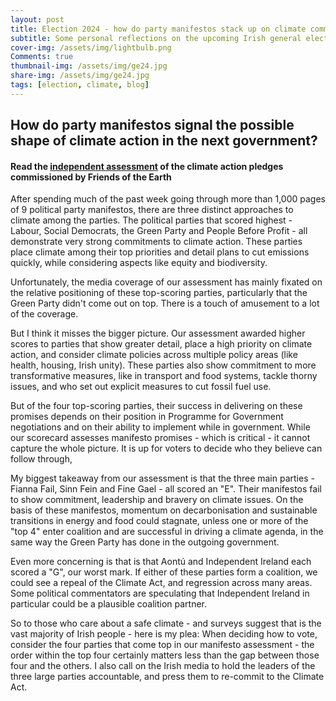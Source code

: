 ```yaml
---
layout: post
title: Election 2024 - how do party manifestos stack up on climate commitments?
subtitle: Some personal reflections on the upcoming Irish general election, and a plea
cover-img: /assets/img/lightbulb.png
Comments: true
thumbnail-img: /assets/img/ge24.jpg
share-img: /assets/img/ge24.jpg
tags: [election, climate, blog]
---
```


## How do party manifestos signal the possible shape of climate action in the next government?

#### Read the [independent assessment](https://www.friendsoftheearth.ie/news/labour-tops-manifesto-assessment-on-climate-the-three-larges/) of the climate action pledges commissioned by Friends of the Earth

After spending much of the past week going through more than 1,000 pages of 9 political party manifestos, there are three distinct approaches to climate among the parties. The political parties that scored highest - Labour, Social Democrats, the Green Party and People Before Profit - all demonstrate very strong commitments to climate action. These parties place climate among their top priorities and detail plans to cut emissions quickly, while considering aspects like equity and biodiversity.

Unfortunately, the media coverage of our assessment has mainly fixated on the relative positioning of these top-scoring parties, particularly that the Green Party didn't come out on top. There is a touch of amusement to a lot of the coverage.

But I think it misses the bigger picture. Our assessment awarded higher scores to parties that show greater detail, place a high priority on climate action, and consider climate policies across multiple policy areas (like health, housing, Irish unity). These parties also show commitment to more transformative measures, like in transport and food systems, tackle thorny issues, and who set out explicit measures to cut fossil fuel use.

But of the four top-scoring parties, their success in delivering on these promises depends on their position in Programme for Government negotiations and on their ability to implement while in government. While our scorecard assesses manifesto promises - which is critical - it cannot capture the whole picture. It is up for voters to decide who they believe can follow through,

My biggest takeaway from our assessment is that the three main parties - Fianna Fail, Sinn Fein and Fine Gael - all scored an "E". Their manifestos fail to show commitment, leadership and bravery on climate issues. On the basis of these manifestos, momentum on decarbonisation and sustainable transitions in energy and food could stagnate, unless one or more of the "top 4" enter coalition and are successful in driving a climate agenda, in the same way the Green Party has done in the outgoing government.

Even more concerning is that is that Aontú and Independent Ireland each scored a "G", our worst mark. If either of these parties form a coalition, we could see a repeal of the Climate Act, and regression across many areas. Some political commentators are speculating that Independent Ireland in particular could be a plausible  coalition partner.

So to those who care about a safe climate - and surveys suggest that is the vast majority of Irish people - here is my plea: When deciding how to vote, consider the four parties that come top in our manifesto assessment - the order within the top four certainly matters less than the gap between those four and the others. I also call on the Irish media to hold the leaders of the three large parties accountable, and press them to re-commit to the Climate Act. 
